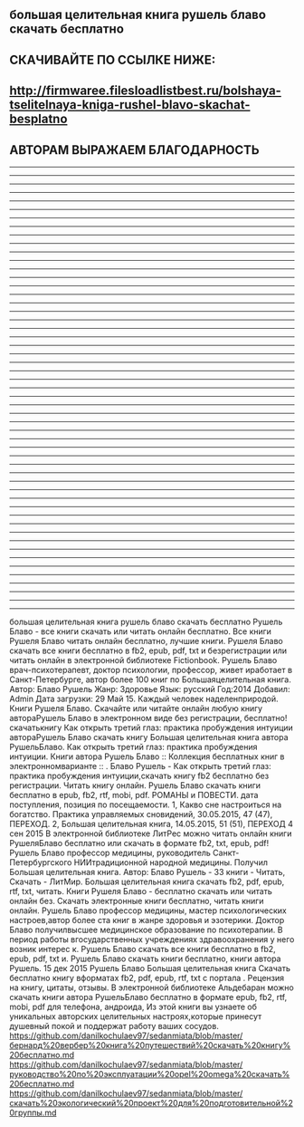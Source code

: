 большая целительная книга рушель блаво скачать бесплатно
--------------------------------------------------
СКАЧИВАЙТЕ ПО ССЫЛКЕ НИЖЕ:
--------------------------------------------------
http://firmwaree.filesloadlistbest.ru/bolshaya-tselitelnaya-kniga-rushel-blavo-skachat-besplatno
--------------------------------------------------
АВТОРАМ ВЫРАЖАЕМ БЛАГОДАРНОСТЬ
--------------------------------------------------
--------------------------------------------------
--------------------------------------------------
--------------------------------------------------
--------------------------------------------------
--------------------------------------------------
--------------------------------------------------
--------------------------------------------------
--------------------------------------------------
--------------------------------------------------
--------------------------------------------------
--------------------------------------------------
--------------------------------------------------
--------------------------------------------------
--------------------------------------------------
--------------------------------------------------
--------------------------------------------------
--------------------------------------------------
--------------------------------------------------
--------------------------------------------------
--------------------------------------------------
--------------------------------------------------
--------------------------------------------------
--------------------------------------------------
--------------------------------------------------
--------------------------------------------------
--------------------------------------------------
--------------------------------------------------
--------------------------------------------------
--------------------------------------------------
--------------------------------------------------
--------------------------------------------------
--------------------------------------------------
--------------------------------------------------
--------------------------------------------------
--------------------------------------------------
--------------------------------------------------
--------------------------------------------------
--------------------------------------------------
--------------------------------------------------
--------------------------------------------------
--------------------------------------------------
--------------------------------------------------
--------------------------------------------------
--------------------------------------------------
--------------------------------------------------
--------------------------------------------------
--------------------------------------------------
--------------------------------------------------
--------------------------------------------------
--------------------------------------------------
--------------------------------------------------
--------------------------------------------------
--------------------------------------------------
большая целительная книга рушель блаво скачать бесплатно Рушель Блаво - все книги скачать или читать онлайн бесплатно. Все книги Рушеля Блаво читать онлайн бесплатно, лучшие книги. Рушеля Блаво  скачать все книги бесплатно в fb2, epub, pdf, txt и безрегистрации или читать онлайн в электронной библиотеке Fictionbook. Рушель Блаво  врач-психотерапевт, доктор психологии, профессор, живет иработает в Санкт-Петербурге, автор более 100 книг по Большаяцелительная книга. Автор: Блаво Рушель Жанр: Здоровье Язык: русский Год:2014 Добавил: Admin Дата загрузки: 29 Май 15. Каждый человек наделенприродой. Книги Рушеля Блаво. Скачайте или читайте онлайн любую книгу автораРушель Блаво в электронном виде без регистрации, бесплатно!  скачатькнигу Как открыть третий глаз: практика пробуждения интуиции автораРушель Блаво  скачать книгу Большая целительная книга автора РушельБлаво. Как открыть третий глаз: практика пробуждения интуиции. Книги автора Рушель Блаво :: Коллекция бесплатных книг в электронномварианте :: . Блаво Рушель - Как открыть третий глаз: практика пробуждения интуиции,скачать книгу fb2 бесплатно без регистрации. Читать книгу онлайн. Рушель Блаво  скачать книги бесплатно в epub, fb2, rtf, mobi, pdf. РОМАНЫ и ПОВЕСТИ. дата поступления, позиция по посещаемости. 1, Какво сне настроиться на богатство. Практика управляемых сновидений, 30.05.2015, 47 (47), ПЕРЕХОД. 2, Большая целительная книга, 14.05.2015, 51 (51), ПЕРЕХОД
4 сен 2015  В электронной библиотеке ЛитРес можно читать онлайн книги РушеляБлаво бесплатно или скачать в формате fb2, txt, epub, pdf!  Рушель Блаво профессор медицины, руководитель Санкт-Петербургского НИИтрадиционной народной медицины. Получил  Большая целительная книга. Автор: Блаво Рушель - 33 книги - Читать, Скачать - ЛитМир. Большая целительная книга скачать fb2, pdf, epub, rtf, txt, читать. Книги Рушеля Блаво - бесплатно скачать или читать онлайн без. Скачать электронные книги бесплатно, читать книги онлайн. Рушель Блаво  профессор медицины, мастер психологических настроев,автор более ста книг в жанре здоровья и эзотерики. Доктор Блаво получилвысшее медицинское образование по психотерапии. В период работы вгосударственных учреждениях здравоохранения у него возник интерес к. Рушель Блаво  скачать все книги бесплатно в fb2, epub, pdf, txt и. Рушель Блаво скачать книги бесплатно, книги автора Рушель. 15 дек 2015  Рушель Блаво Большая целительная книга  Скачать бесплатно книгу вформатах fb2, pdf, epub, rtf, txt с портала . Рецензия на книгу, цитаты, отзывы. В электронной библиотеке Альдебаран можно скачать книги автора РушельБлаво бесплатно в формате epub, fb2, rtf, mobi, pdf для телефона, андроида, Из этой книги вы узнаете об уникальных авторских целительных настроях,которые принесут душевный покой и поддержат работу ваших сосудов.
https://github.com/danilkochulaev97/sedanmiata/blob/master/бернард%20вербер%20книга%20путешествий%20скачать%20книгу%20бесплатно.md
https://github.com/danilkochulaev97/sedanmiata/blob/master/руководство%20по%20эксплуатации%20opel%20omega%20скачать%20бесплатно.md
https://github.com/danilkochulaev97/sedanmiata/blob/master/скачать%20экологический%20проект%20для%20подготовительной%20группы.md